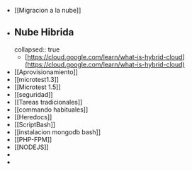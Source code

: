 - [[Migracion a la nube]]
- ## Nube Hibrida
  collapsed:: true
	- [https://cloud.google.com/learn/what-is-hybrid-cloud](https://cloud.google.com/learn/what-is-hybrid-cloud)
- [[Aprovisionamiento]]
- [[microtest1.3]]
- [[Microtest 1.5]]
- [[seguridad]]
- [[Tareas tradicionales]]
- [[commando habituales]]
- [[Heredocs]]
- [[ScriptBash]]
- [[instalacion mongodb bash]]
- [[PHP-FPM]]
- [[NODEJS]]
-
-